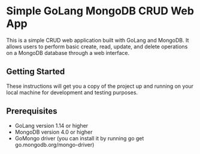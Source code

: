 # Simple GoLang MongoDB CRUD Web App

This is a simple CRUD web application built with GoLang and MongoDB. It allows users to perform basic create, read, update, and delete operations on a MongoDB database through a web interface.

## Getting Started
These instructions will get you a copy of the project up and running on your local machine for development and testing purposes.

## Prerequisites
* GoLang version 1.14 or higher
* MongoDB version 4.0 or higher
* GoMongo driver (you can install it by running go get go.mongodb.org/mongo-driver)
